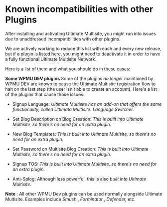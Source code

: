 # Known incompatibilities with other Plugins

After installing and activating Ultimate Multisite, you might run into issues due to unaddressed incompatibilities with other plugins.

We are actively working to reduce this list with each and every new release, but if a plugin is listed here, you might need to deactivate it in order to have a fully functional Ultimate Multisite Network.

Here is a list of them and what you should do in these cases:

**Some WPMU DEV plugins** Some of the plugins _no longer_ maintained by WPMU DEV are known to cause the Ultimate Multisite registration flow to halt on the last step (the user isn't able to create an account). Here's a list of the plugins that cause those issues:

  * Signup Language: _Ultimate Multisite has an add-on that offers the same functionality, called Ultimate Multisite: Language Switcher._

  * Set Blog Description on Blog Creation: _This is built into Ultimate Multisite, so there's no need for an extra plugin._

  * New Blog Templates: _This is built into Ultimate Multisite, so there's no need for an extra plugin._

  * Set Password on Multisite Blog Creation: _This is built into Ultimate Multisite, so there's no need for an extra plugin._

  * Signup TOS: _This is built into Ultimate Multisite, so there's no need for an extra plugin._

  * Anti-Splog: Although less powerful, this is also _built into Ultimate Multisite._

**Note** : All other WPMU Dev plugins can be used normally alongside Ultimate Multisite. Examples include _Smush_ , _Forminator_ , _Defender,_ etc.
